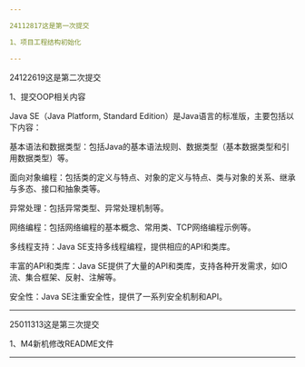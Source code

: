 ```yaml
---

24112817这是第一次提交

1、项目工程结构初始化

---
```


24122619这是第二次提交

1、提交OOP相关内容

‌Java SE（Java Platform, Standard Edition）‌是Java语言的标准版，主要包括以下内容：

‌基本语法和数据类型‌：包括Java的基本语法规则、数据类型（基本数据类型和引用数据类型）等‌。

‌面向对象编程‌：包括类的定义与特点、对象的定义与特点、类与对象的关系、继承与多态、接口和抽象类等‌。

‌异常处理‌：包括异常类型、异常处理机制等‌。

‌网络编程‌：包括网络编程的基本概念、常用类、TCP网络编程示例等‌。

‌多线程支持‌：Java SE支持多线程编程，提供相应的API和类库‌。

‌丰富的API和类库‌：Java SE提供了大量的API和类库，支持各种开发需求，如IO流、集合框架、反射、注解等‌。

‌安全性‌：Java SE注重安全性，提供了一系列安全机制和API‌。

---

25011313这是第三次提交

1、M4新机修改README文件

---
